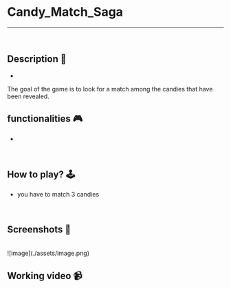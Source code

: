 # **Candy_Match_Saga** 

---

<br>

## **Description 📃**
<!-- add your game description here  -->
- 
The goal of the game is to look for a match among the candies that have been revealed.

## **functionalities 🎮**
<!-- add functionalities over here -->
-  
<br>

## **How to play? 🕹️**
<!-- add the steps how to play games -->
- you have to match 3 candies 

<br>

## **Screenshots 📸**

<br>
<!-- add your screenshots like this -->
 ![image](./assets/image.png)

<br>

## **Working video 📹**
<!-- add your working video over here -->